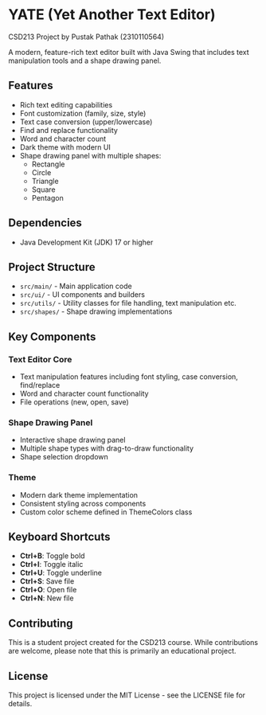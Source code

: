 # YATE (Yet Another Text Editor)
CSD213 Project by Pustak Pathak (2310110564)

A modern, feature-rich text editor built with Java Swing that includes text manipulation tools and a shape drawing panel.

## Features

- Rich text editing capabilities
- Font customization (family, size, style)
- Text case conversion (upper/lowercase)
- Find and replace functionality 
- Word and character count
- Dark theme with modern UI
- Shape drawing panel with multiple shapes:
  - Rectangle
  - Circle 
  - Triangle
  - Square
  - Pentagon

## Dependencies

- Java Development Kit (JDK) 17 or higher


## Project Structure

- `src/main/` - Main application code
- `src/ui/` - UI components and builders
- `src/utils/` - Utility classes for file handling, text manipulation etc.
- `src/shapes/` - Shape drawing implementations

## Key Components

### Text Editor Core
- Text manipulation features including font styling, case conversion, find/replace
- Word and character count functionality
- File operations (new, open, save)

### Shape Drawing Panel
- Interactive shape drawing panel
- Multiple shape types with drag-to-draw functionality
- Shape selection dropdown

### Theme
- Modern dark theme implementation
- Consistent styling across components
- Custom color scheme defined in ThemeColors class

## Keyboard Shortcuts

- **Ctrl+B**: Toggle bold
- **Ctrl+I**: Toggle italic  
- **Ctrl+U**: Toggle underline
- **Ctrl+S**: Save file
- **Ctrl+O**: Open file
- **Ctrl+N**: New file

## Contributing

This is a student project created for the CSD213 course. While contributions are welcome, please note that this is primarily an educational project.

## License

This project is licensed under the MIT License - see the LICENSE file for details.